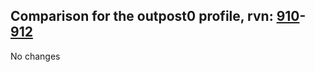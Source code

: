 ## Comparison for the outpost0 profile, rvn: [910](https://github.com/PRO100KatYT/FortniteProfileRevisions/tree/main/profiles/outpost0/910%20outpost0.json)-[912](https://github.com/PRO100KatYT/FortniteProfileRevisions/tree/main/profiles/outpost0/912%20outpost0.json)

No changes
